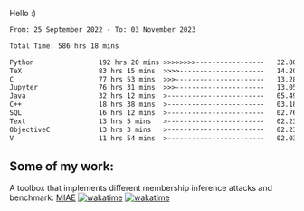 Hello :)


<!--START_SECTION:waka-->

```txt
From: 25 September 2022 - To: 03 November 2023

Total Time: 586 hrs 18 mins

Python                192 hrs 20 mins >>>>>>>>-----------------   32.80 %
TeX                   83 hrs 15 mins  >>>>---------------------   14.20 %
C                     77 hrs 53 mins  >>>----------------------   13.28 %
Jupyter               76 hrs 31 mins  >>>----------------------   13.05 %
Java                  32 hrs 12 mins  >------------------------   05.49 %
C++                   18 hrs 38 mins  >------------------------   03.18 %
SQL                   16 hrs 12 mins  >------------------------   02.76 %
Text                  13 hrs 5 mins   >------------------------   02.23 %
ObjectiveC            13 hrs 3 mins   >------------------------   02.23 %
V                     11 hrs 54 mins  >------------------------   02.03 %
```

<!--END_SECTION:waka-->

## Some of my work: 

A toolbox that implements different membership inference attacks and benchmark: [MIAE](https://github.com/RPI-DSPlab) [![wakatime](https://wakatime.com/badge/user/18ac89f5-baf8-49e6-a5ee-d9272435ce3a/project/3e6541fd-578f-4d9d-9080-f2a42b2d10e1.svg)](https://wakatime.com/badge/user/18ac89f5-baf8-49e6-a5ee-d9272435ce3a/project/3e6541fd-578f-4d9d-9080-f2a42b2d10e1) [![wakatime](https://wakatime.com/badge/user/18ac89f5-baf8-49e6-a5ee-d9272435ce3a/project/5d5826e9-c6d6-4d86-8b00-0d1608c5f167.svg)](https://wakatime.com/badge/user/18ac89f5-baf8-49e6-a5ee-d9272435ce3a/project/5d5826e9-c6d6-4d86-8b00-0d1608c5f167)
